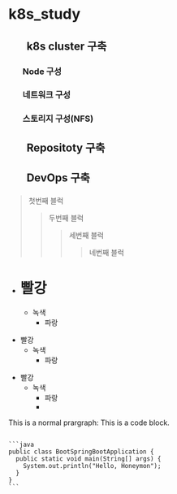 # k8s_study
## <ol> k8s cluster 구축 </ol>
### <ul> Node 구성 </ul>
### <ul> 네트워크 구성 </ul>
### <ul> 스토리지 구성(NFS) </ul>
## <ol> Repositoty 구축 </ol>
## <ol> DevOps 구축 </ol>
>첫번째 블럭
>>두번째 블럭
>>>세번째 블럭
>>>>네번째 블럭
* # 빨강
  * 녹색
    * 파랑
+ 빨강
  + 녹색
    + 파랑
- 빨강
  - 녹색
    - 파랑 
    - 
This is a normal prargraph:
 This is a code block.

<pre>
<code>
```java
public class BootSpringBootApplication {
  public static void main(String[] args) {
    System.out.println("Hello, Honeymon");
  }
}
```
</code>
</pre>
